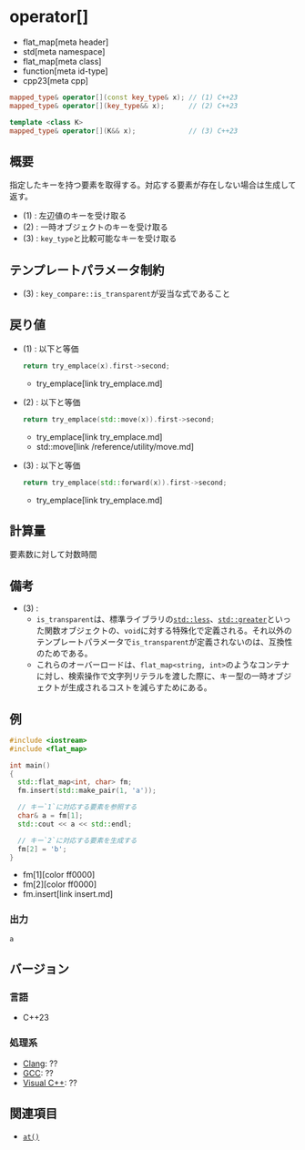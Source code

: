 # operator[]
* flat_map[meta header]
* std[meta namespace]
* flat_map[meta class]
* function[meta id-type]
* cpp23[meta cpp]

```cpp
mapped_type& operator[](const key_type& x); // (1) C++23
mapped_type& operator[](key_type&& x);      // (2) C++23

template <class K>
mapped_type& operator[](K&& x);             // (3) C++23
```

## 概要
指定したキーを持つ要素を取得する。対応する要素が存在しない場合は生成して返す。

- (1) : 左辺値のキーを受け取る
- (2) : 一時オブジェクトのキーを受け取る
- (3) : `key_type`と比較可能なキーを受け取る


## テンプレートパラメータ制約
- (3) : `key_compare::is_transparent`が妥当な式であること


## 戻り値
- (1) : 以下と等価
    ```cpp
    return try_emplace(x).first->second;
    ```
    * try_emplace[link try_emplace.md]

- (2) : 以下と等価
    ```cpp
    return try_emplace(std::move(x)).first->second;
    ```
    * try_emplace[link try_emplace.md]
    * std::move[link /reference/utility/move.md]

- (3) : 以下と等価
    ```cpp
    return try_emplace(std::forward(x)).first->second;
    ```
    * try_emplace[link try_emplace.md]


## 計算量
要素数に対して対数時間


## 備考
- (3) :
    - `is_transparent`は、標準ライブラリの[`std::less`](/reference/functional/less.md)、[`std::greater`](/reference/functional/greater.md)といった関数オブジェクトの、`void`に対する特殊化で定義される。それ以外のテンプレートパラメータで`is_transparent`が定義されないのは、互換性のためである。
    - これらのオーバーロードは、`flat_map<string, int>`のようなコンテナに対し、検索操作で文字列リテラルを渡した際に、キー型の一時オブジェクトが生成されるコストを減らすためにある。


## 例
```cpp example
#include <iostream>
#include <flat_map>

int main()
{
  std::flat_map<int, char> fm;
  fm.insert(std::make_pair(1, 'a'));

  // キー`1`に対応する要素を参照する
  char& a = fm[1];
  std::cout << a << std::endl;

  // キー`2`に対応する要素を生成する
  fm[2] = 'b';
}
```
* fm[1][color ff0000]
* fm[2][color ff0000]
* fm.insert[link insert.md]

### 出力
```
a
```

## バージョン
### 言語
- C++23

### 処理系
- [Clang](/implementation.md#clang): ??
- [GCC](/implementation.md#gcc): ??
- [Visual C++](/implementation.md#visual_cpp): ??


## 関連項目
- [`at()`](at.md)
